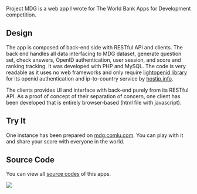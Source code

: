 Project MDG is a web app I wrote for The World Bank Apps for Development competition.

## Design ##

The app is composed of back-end side with RESTful API and clients. The back end handles all data interfacing to MDG dataset, generate question set, check answers, OpenID authentication, user session, and score and ranking tracking. It was developed with PHP and MySQL. The code is very readable as it uses no web frameworks and only require [lightopenid library](http://code.google.com/p/lightopenid/) for its openid authentication and ip-to-country service by [hostip.info](http://hostip.info).

The clients provides UI and interface with back-end purely from its RESTful API. As a proof of concept of their separation of concern, one client has been developed that is entirely browser-based (html file with javascript).

## Try It ##

One instance has been prepared on [mdg.comlu.com](http://mdg.comlu.com/client.html). You can play with it and share your score with everyone in the world.

## Source Code ##

You can view all [source codes](http://code.google.com/p/dodysw-hg/source/browse/ProjectMDG/) of this apps.

[![](http://appsfordevelopment.s3.amazonaws.com/AppsForDev_291x56.gif)](http://appsfordevelopment.challengepost.com/)